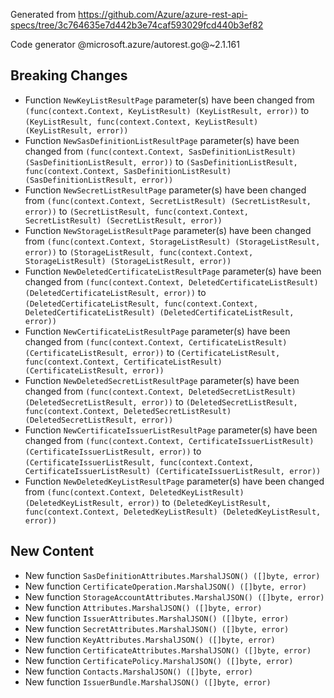 Generated from https://github.com/Azure/azure-rest-api-specs/tree/3c764635e7d442b3e74caf593029fcd440b3ef82

Code generator @microsoft.azure/autorest.go@~2.1.161

## Breaking Changes

- Function `NewKeyListResultPage` parameter(s) have been changed from `(func(context.Context, KeyListResult) (KeyListResult, error))` to `(KeyListResult, func(context.Context, KeyListResult) (KeyListResult, error))`
- Function `NewSasDefinitionListResultPage` parameter(s) have been changed from `(func(context.Context, SasDefinitionListResult) (SasDefinitionListResult, error))` to `(SasDefinitionListResult, func(context.Context, SasDefinitionListResult) (SasDefinitionListResult, error))`
- Function `NewSecretListResultPage` parameter(s) have been changed from `(func(context.Context, SecretListResult) (SecretListResult, error))` to `(SecretListResult, func(context.Context, SecretListResult) (SecretListResult, error))`
- Function `NewStorageListResultPage` parameter(s) have been changed from `(func(context.Context, StorageListResult) (StorageListResult, error))` to `(StorageListResult, func(context.Context, StorageListResult) (StorageListResult, error))`
- Function `NewDeletedCertificateListResultPage` parameter(s) have been changed from `(func(context.Context, DeletedCertificateListResult) (DeletedCertificateListResult, error))` to `(DeletedCertificateListResult, func(context.Context, DeletedCertificateListResult) (DeletedCertificateListResult, error))`
- Function `NewCertificateListResultPage` parameter(s) have been changed from `(func(context.Context, CertificateListResult) (CertificateListResult, error))` to `(CertificateListResult, func(context.Context, CertificateListResult) (CertificateListResult, error))`
- Function `NewDeletedSecretListResultPage` parameter(s) have been changed from `(func(context.Context, DeletedSecretListResult) (DeletedSecretListResult, error))` to `(DeletedSecretListResult, func(context.Context, DeletedSecretListResult) (DeletedSecretListResult, error))`
- Function `NewCertificateIssuerListResultPage` parameter(s) have been changed from `(func(context.Context, CertificateIssuerListResult) (CertificateIssuerListResult, error))` to `(CertificateIssuerListResult, func(context.Context, CertificateIssuerListResult) (CertificateIssuerListResult, error))`
- Function `NewDeletedKeyListResultPage` parameter(s) have been changed from `(func(context.Context, DeletedKeyListResult) (DeletedKeyListResult, error))` to `(DeletedKeyListResult, func(context.Context, DeletedKeyListResult) (DeletedKeyListResult, error))`

## New Content

- New function `SasDefinitionAttributes.MarshalJSON() ([]byte, error)`
- New function `CertificateOperation.MarshalJSON() ([]byte, error)`
- New function `StorageAccountAttributes.MarshalJSON() ([]byte, error)`
- New function `Attributes.MarshalJSON() ([]byte, error)`
- New function `IssuerAttributes.MarshalJSON() ([]byte, error)`
- New function `SecretAttributes.MarshalJSON() ([]byte, error)`
- New function `KeyAttributes.MarshalJSON() ([]byte, error)`
- New function `CertificateAttributes.MarshalJSON() ([]byte, error)`
- New function `CertificatePolicy.MarshalJSON() ([]byte, error)`
- New function `Contacts.MarshalJSON() ([]byte, error)`
- New function `IssuerBundle.MarshalJSON() ([]byte, error)`
